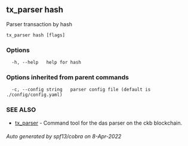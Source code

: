 ## tx_parser hash

Parser transaction by hash

```
tx_parser hash [flags]
```

### Options

```
  -h, --help   help for hash
```

### Options inherited from parent commands

```
  -c, --config string   parser config file (default is ./config/config.yaml)
```

### SEE ALSO

* [tx_parser](tx_parser.md)	 - Command tool for the das parser on the ckb blockchain.

###### Auto generated by spf13/cobra on 8-Apr-2022

